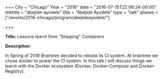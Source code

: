 +++
City = "Chicago"
Year = "2016"
date = "2016-07-15T22:06:24-06:00"
linktitle = "abejide-ayodele"
title = "Àbéjídé Àyodélé"
type = "talk"
aliases = ["/events/2016-chicago/program/abejideayodele/"]

+++

<div class="span-15  ">
  <div class="span-15  last ">
  <p><strong>Title:</strong>
Lessons learnt from "Shipping" Containers
</p>

<p><strong>Description:</strong></p>

<p>
In Spring of 2016 Braintree decided to rebuild its CI system. At braintree we chose docker to power the CI system. In this talk I will discuss things we learnt with the Docker ecosystem (Docker, Docker-Compose and Docker-Registry).
</p>
<p>

</p>


  </div>
</div>
